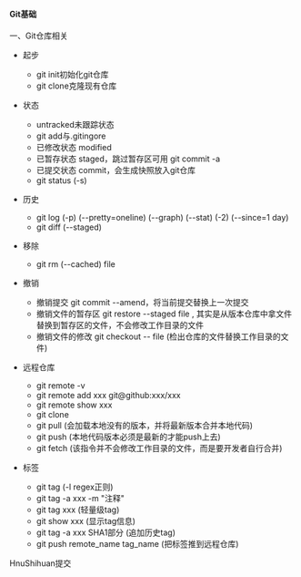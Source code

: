 #### Git基础

一、Git仓库相关

+ 起步
  + git init初始化git仓库
  + git clone克隆现有仓库

+ 状态
  + untracked未跟踪状态
  + git add与.gitingore
  + 已修改状态 modified
  + 已暂存状态 staged，跳过暂存区可用 git commit -a
  + 已提交状态 commit，会生成快照放入git仓库
  + git status (-s)
+ 历史
  + git log (-p) (--pretty=oneline) (--graph) (--stat) (-2) (--since=1 day)
  + git diff (--staged)
+ 移除
  + git rm (--cached) file

+ 撤销
  + 撤销提交 git commit --amend，将当前提交替换上一次提交
  + 撤销文件的暂存区 git restore --staged file , 其实是从版本仓库中拿文件替换到暂存区的文件，不会修改工作目录的文件
  + 撤销文件的修改 git checkout -- file (检出仓库的文件替换工作目录的文件)

+ 远程仓库
  + git remote -v
  + git remote add xxx git@github:xxx/xxx
  + git remote show xxx
  + git clone
  + git pull (会加载本地没有的版本，并将最新版本合并本地代码)
  + git push (本地代码版本必须是最新的才能push上去)
  + git fetch (该指令并不会修改工作目录的文件，而是要开发者自行合并)
+ 标签
  + git tag (-l regex正则)
  + git tag -a xxx -m "注释"
  + git tag xxx (轻量级tag)
  + git show xxx  (显示tag信息)
  + git tag -a xxx SHA1部分 (追加历史tag)
  + git push remote_name tag_name (把标签推到远程仓库)

HnuShihuan提交